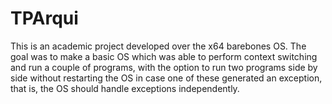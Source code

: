 # TPArqui
This is an academic project developed over the x64 barebones OS.
The goal was to make a basic OS which was able to perform context switching and run a couple of programs, 
with the option to run two programs side by side without restarting the OS in case one of these generated an exception, 
that is, the OS should handle exceptions independently.
